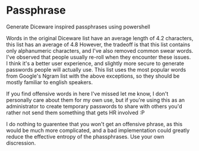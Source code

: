 # Passphrase
Generate Diceware inspired passphrases using powershell

Words in the original Diceware list have an average length of 4.2 characters, this list has an average of 4.8
However, the tradeoff is that this list contains only alphanumeric characters, and I've also removed common swear
words. I've observed that people usually re-roll when they encounter these issues. I think it's a better user
experience, and slightly more secure to generate passwords people will actually use. This list uses the most
popular words from Google's Ngram list with the above exceptions, so they should be mostly familiar to english speakers.

If you find offensive words in here I've missed let me know, I don't personally care about them for my own use, but if
you're using this as an administrator to create temporary passwords to share with others you'd rather not send them
something that gets HR involved :P

I do nothing to guarentee that you won't get an offensive phrase, as this would be much more complicated, and a bad 
implementation could greatly reduce the effective entropy of the phassphrases. Use your own discression.
